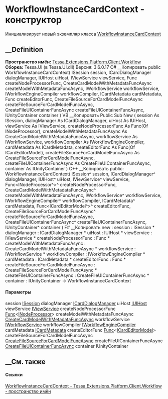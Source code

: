 # WorkflowInstanceCardContext - конструктор
Инициализирует новый экземпляр класса
[WorkflowInstanceCardContext](T_Tessa_Extensions_Platform_Client_Workflow_WorkflowInstanceCardContext.htm)
##  __Definition
 **Пространство имён:**
[Tessa.Extensions.Platform.Client.Workflow](N_Tessa_Extensions_Platform_Client_Workflow.htm)  
 **Сборка:** Tessa.UI (в Tessa.UI.dll) Версия: 3.6.0.17
C# __Копировать
     public WorkflowInstanceCardContext(
    	ISession session,
    	ICardDialogManager dialogManager,
    	IUIHost uiHost,
    	IViewService viewService,
    	Func<INodeProcessor> createNodeProcessorFunc,
    	CreateCardModelWithMetadataFuncAsync createModelWithMetadataFuncAsync,
    	IWorkflowService workflowService,
    	IWorkflowEngineCompiler workflowCompiler,
    	ICardMetadata cardMetadata,
    	Func<ICardEditorModel> createEditorFunc,
    	CreateFileSourceForCardModelFuncAsync createFileSourceForCardModelFuncAsync,
    	CreateFileUIContainerFuncAsync createFileUIContainerFuncAsync,
    	IUnityContainer container
    )
VB __Копировать
     Public Sub New ( 
    	session As ISession,
    	dialogManager As ICardDialogManager,
    	uiHost As IUIHost,
    	viewService As IViewService,
    	createNodeProcessorFunc As Func(Of INodeProcessor),
    	createModelWithMetadataFuncAsync As CreateCardModelWithMetadataFuncAsync,
    	workflowService As IWorkflowService,
    	workflowCompiler As IWorkflowEngineCompiler,
    	cardMetadata As ICardMetadata,
    	createEditorFunc As Func(Of ICardEditorModel),
    	createFileSourceForCardModelFuncAsync As CreateFileSourceForCardModelFuncAsync,
    	createFileUIContainerFuncAsync As CreateFileUIContainerFuncAsync,
    	container As IUnityContainer
    )
C++ __Копировать
     public:
    WorkflowInstanceCardContext(
    	ISession^ session, 
    	ICardDialogManager^ dialogManager, 
    	IUIHost^ uiHost, 
    	IViewService^ viewService, 
    	Func<INodeProcessor^>^ createNodeProcessorFunc, 
    	CreateCardModelWithMetadataFuncAsync^ createModelWithMetadataFuncAsync, 
    	IWorkflowService^ workflowService, 
    	IWorkflowEngineCompiler^ workflowCompiler, 
    	ICardMetadata^ cardMetadata, 
    	Func<ICardEditorModel^>^ createEditorFunc, 
    	CreateFileSourceForCardModelFuncAsync^ createFileSourceForCardModelFuncAsync, 
    	CreateFileUIContainerFuncAsync^ createFileUIContainerFuncAsync, 
    	IUnityContainer^ container
    )
F# __Копировать
     new : 
            session : ISession * 
            dialogManager : ICardDialogManager * 
            uiHost : IUIHost * 
            viewService : IViewService * 
            createNodeProcessorFunc : Func<INodeProcessor> * 
            createModelWithMetadataFuncAsync : CreateCardModelWithMetadataFuncAsync * 
            workflowService : IWorkflowService * 
            workflowCompiler : IWorkflowEngineCompiler * 
            cardMetadata : ICardMetadata * 
            createEditorFunc : Func<ICardEditorModel> * 
            createFileSourceForCardModelFuncAsync : CreateFileSourceForCardModelFuncAsync * 
            createFileUIContainerFuncAsync : CreateFileUIContainerFuncAsync * 
            container : IUnityContainer -> WorkflowInstanceCardContext
#### Параметры
session [ISession](T_Tessa_Platform_Runtime_ISession.htm)
dialogManager [ICardDialogManager](T_Tessa_UI_Cards_ICardDialogManager.htm)
uiHost [IUIHost](T_Tessa_UI_IUIHost.htm)
viewService [IViewService](T_Tessa_Views_IViewService.htm)
createNodeProcessorFunc
[Func](https://learn.microsoft.com/dotnet/api/system.func-1)<[INodeProcessor](T_Tessa_UI_WorkflowViewer_Processors_INodeProcessor.htm)>
createModelWithMetadataFuncAsync
[CreateCardModelWithMetadataFuncAsync](T_Tessa_UI_Cards_CreateCardModelWithMetadataFuncAsync.htm)
workflowService [IWorkflowService](T_Tessa_Workflow_IWorkflowService.htm)
workflowCompiler
[IWorkflowEngineCompiler](T_Tessa_Workflow_Compilation_IWorkflowEngineCompiler.htm)
cardMetadata [ICardMetadata](T_Tessa_Cards_ICardMetadata.htm)
createEditorFunc
[Func](https://learn.microsoft.com/dotnet/api/system.func-1)<[ICardEditorModel](T_Tessa_UI_Cards_ICardEditorModel.htm)>
createFileSourceForCardModelFuncAsync
[CreateFileSourceForCardModelFuncAsync](T_Tessa_UI_Cards_CreateFileSourceForCardModelFuncAsync.htm)
createFileUIContainerFuncAsync
[CreateFileUIContainerFuncAsync](T_Tessa_UI_Files_CreateFileUIContainerFuncAsync.htm)
container IUnityContainer
## __См. также
#### Ссылки
[WorkflowInstanceCardContext -
](T_Tessa_Extensions_Platform_Client_Workflow_WorkflowInstanceCardContext.htm)
[Tessa.Extensions.Platform.Client.Workflow - пространство
имён](N_Tessa_Extensions_Platform_Client_Workflow.htm)
